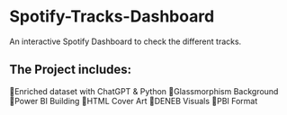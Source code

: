 # Spotify-Tracks-Dashboard
An interactive Spotify Dashboard to check the different tracks.

## The Project includes:
💠Enriched dataset with ChatGPT & Python 
💠Glassmorphism Background
💠Power BI Building
💠HTML Cover Art
💠DENEB Visuals
💠PBI Format
